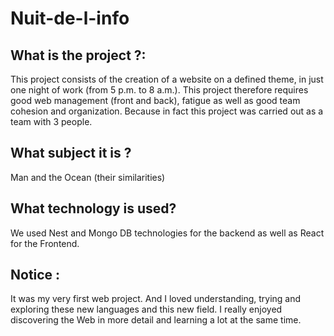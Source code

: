# Nuit-de-l-info

## What is the project ?:
This project consists of the creation of a website on a defined theme, in just one night of work (from 5 p.m. to 8 a.m.). This project therefore requires good web management (front and back), fatigue as well as good team cohesion and organization. Because in fact this project was carried out as a team with 3 people.

## What subject it is ?

Man and the Ocean (their similarities)

## What technology is used?

We used Nest and Mongo DB technologies for the backend as well as React for the Frontend.

## Notice :

It was my very first web project. And I loved understanding, trying and exploring these new languages ​​and this new field. I really enjoyed discovering the Web in more detail and learning a lot at the same time.
